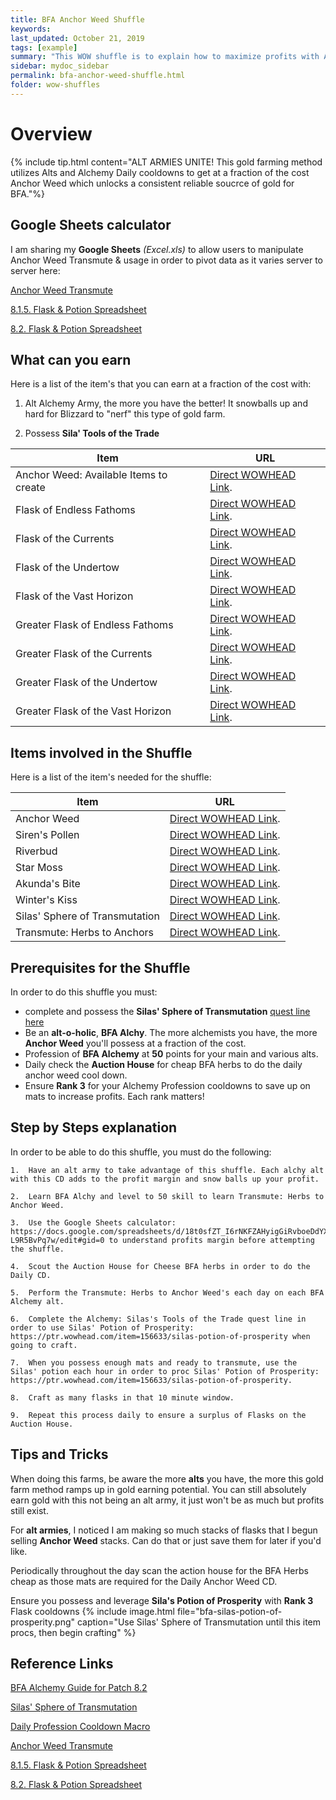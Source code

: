 ```yaml
---
title: BFA Anchor Weed Shuffle
keywords:
last_updated: October 21, 2019
tags: [example]
summary: "This WOW shuffle is to explain how to maximize profits with Anchor Weed into BFA Alchy trinkets & Flasks."
sidebar: mydoc_sidebar
permalink: bfa-anchor-weed-shuffle.html
folder: wow-shuffles
---
```


# Overview
{% include tip.html content="ALT ARMIES UNITE! This gold farming method utilizes Alts and Alchemy Daily cooldowns to get at a fraction of the cost Anchor Weed which unlocks a consistent reliable soucrce of gold for BFA."%}

## Google Sheets calculator
I am sharing my **Google Sheets** _(Excel.xls)_ to allow users to manipulate Anchor Weed Transmute & usage in order to pivot data as it varies server to server here:

[Anchor Weed Transmute](https://docs.google.com/spreadsheets/d/18t0sfZT_I6rNKFZAHyigGiRvboeDdYX4-L9R5BvPq7w/edit#gid=0)

[8.1.5. Flask & Potion Spreadsheet](https://docs.google.com/spreadsheets/d/18t0sfZT_I6rNKFZAHyigGiRvboeDdYX4-L9R5BvPq7w/edit#gid=611133645)

[8.2. Flask & Potion Spreadsheet](https://docs.google.com/spreadsheets/d/18t0sfZT_I6rNKFZAHyigGiRvboeDdYX4-L9R5BvPq7w/edit#gid=957494526)

## What can you earn

Here is a list of the item's that you can earn at a fraction of the cost with:

1. Alt Alchemy Army, the more you have the better! It snowballs up and hard for Blizzard to "nerf" this type of gold farm.

2. Possess **Sila' Tools of the Trade**

|Item|URL|
|-------|--------|
|Anchor Weed: Available Items to create|[Direct WOWHEAD Link](https://ptr.wowhead.com/item=152510/anchor-weed#reagent-for).|
|Flask of Endless Fathoms|[Direct WOWHEAD Link](https://ptr.wowhead.com/spell=252351/flask-of-endless-fathoms).|
|Flask of the Currents|[Direct WOWHEAD Link](https://ptr.wowhead.com/spell=252348/flask-of-the-currents).|
|Flask of the Undertow|[Direct WOWHEAD Link](https://ptr.wowhead.com/spell=252357/flask-of-the-undertow).|
|Flask of the Vast Horizon|[Direct WOWHEAD Link](https://ptr.wowhead.com/spell=252354/flask-of-the-vast-horizon).|
|Greater Flask of Endless Fathoms|[Direct WOWHEAD Link](https://ptr.wowhead.com/spell=298846/greater-flask-of-endless-fathoms).|
|Greater Flask of the Currents|[Direct WOWHEAD Link](https://ptr.wowhead.com/spell=298842/greater-flask-of-the-currents).|
|Greater Flask of the Undertow|[Direct WOWHEAD Link](https://ptr.wowhead.com/spell=298853/greater-flask-of-the-undertow).|
|Greater Flask of the Vast Horizon|[Direct WOWHEAD Link](https://ptr.wowhead.com/spell=298850/greater-flask-of-the-vast-horizon).|

## Items involved in the Shuffle

Here is a list of the item's needed for the shuffle:

|Item|URL|
|-------|--------|
|Anchor Weed |[Direct WOWHEAD Link](https://ptr.wowhead.com/item=152510/anchor-weed).|
|Siren's Pollen|[Direct WOWHEAD Link](https://ptr.wowhead.com/item=152509/sirens-pollen).|
|Riverbud|[Direct WOWHEAD Link](https://ptr.wowhead.com/item=152505/riverbud).|
|Star Moss|[Direct WOWHEAD Link](https://ptr.wowhead.com/item=152506/star-moss).|
|Akunda's Bite|[Direct WOWHEAD Link](https://ptr.wowhead.com/item=152507/akundas-bite).|
|Winter's Kiss|[Direct WOWHEAD Link](https://ptr.wowhead.com/item=152508/winters-kiss).|
|Silas' Sphere of Transmutation|[Direct WOWHEAD Link](https://www.wowhead.com/item=156631/silas-sphere-of-transmutation#guides).|
|Transmute: Herbs to Anchors|[Direct WOWHEAD Link](https://ptr.wowhead.com/spell=286547/transmute-herbs-to-anchors).|

## Prerequisites for the Shuffle
In order to do this shuffle you must:

* complete and possess the **Silas' Sphere of Transmutation** [quest line here](https://www.wowhead.com/news=290390/silas-sphere-of-transmutation-and-alchemy-profession-questline-for-tools-of-the-)
* Be an **alt-o-holic**, **BFA Alchy**. The more alchemists you have, the more **Anchor Weed** you'll possess at a fraction of the cost.
* Profession of **BFA Alchemy** at **50** points for your main and various alts.
* Daily check the **Auction House** for cheap BFA herbs to do the daily anchor weed cool down.
* Ensure **Rank 3** for your Alchemy Profession cooldowns to save up on mats to increase profits. Each rank matters!

## Step by Steps explanation
In order to be able to do this shuffle, you must do the following:

```
1.  Have an alt army to take advantage of this shuffle. Each alchy alt with this CD adds to the profit margin and snow balls up your profit.

2.  Learn BFA Alchy and level to 50 skill to learn Transmute: Herbs to Anchor Weed.

3.  Use the Google Sheets calculator: https://docs.google.com/spreadsheets/d/18t0sfZT_I6rNKFZAHyigGiRvboeDdYX4-L9R5BvPq7w/edit#gid=0 to understand profits margin before attempting the shuffle.

4.  Scout the Auction House for Cheese BFA herbs in order to do the Daily CD.

5.  Perform the Transmute: Herbs to Anchor Weed's each day on each BFA Alchemy alt.

6.  Complete the Alchemy: Silas's Tools of the Trade quest line in order to use Silas' Potion of Prosperity: https://ptr.wowhead.com/item=156633/silas-potion-of-prosperity when going to craft.

7.  When you possess enough mats and ready to transmute, use the Silas' potion each hour in order to proc Silas' Potion of Prosperity: https://ptr.wowhead.com/item=156633/silas-potion-of-prosperity.

8.  Craft as many flasks in that 10 minute window.

9.  Repeat this process daily to ensure a surplus of Flasks on the Auction House.
```



## Tips and Tricks
When doing this farms, be aware the more **alts** you have, the more this gold farm method ramps up in gold earning potential. You can still absolutely earn gold with this not being an alt army, it just won't be as much but profits still exist.

For **alt armies**, I noticed I am making so much stacks of flasks that I begun selling **Anchor Weed** stacks. Can do that or just save them for later if you'd like.

Periodically throughout the day scan the action house for the BFA Herbs cheap as those mats are required for the Daily Anchor Weed CD.

Ensure you possess and leverage **Sila's Potion of Prosperity** with **Rank 3** Flask cooldowns
{% include image.html file="bfa-silas-potion-of-prosperity.png" caption="Use Silas' Sphere of Transmutation until this item procs, then begin crafting" %}

## Reference Links
[BFA Alchemy Guide for Patch 8.2](https://www.wowhead.com/bfa-alchemy-guide)

[Silas' Sphere of Transmutation](https://www.wowhead.com/item=156631/silas-sphere-of-transmutation#guides)

[Daily Profession Cooldown Macro](https://www.reddit.com/r/woweconomy/comments/8mx4y9/wod_cds_shortcuts_this_will_make_your_daily_wow/)

[Anchor Weed Transmute](https://docs.google.com/spreadsheets/d/18t0sfZT_I6rNKFZAHyigGiRvboeDdYX4-L9R5BvPq7w/edit#gid=0)

[8.1.5. Flask & Potion Spreadsheet](https://docs.google.com/spreadsheets/d/18t0sfZT_I6rNKFZAHyigGiRvboeDdYX4-L9R5BvPq7w/edit#gid=611133645)

[8.2. Flask & Potion Spreadsheet](https://docs.google.com/spreadsheets/d/18t0sfZT_I6rNKFZAHyigGiRvboeDdYX4-L9R5BvPq7w/edit#gid=957494526)

